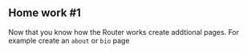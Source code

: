 ## Home work #1

Now that you know how the Router works create addtional pages. For
example create an `about` or `bio` page
